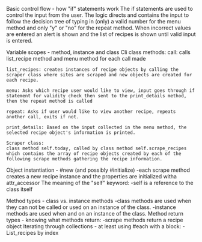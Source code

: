 Basic control flow - how "if" statements work
	The if statements are used to control the input from the user.  The logic directs and contains the input to follow the decision tree of typing in (only) a valid number for the menu method and only "y" or "no" for the repeat method. When incorrect values are entered an alert is shown and the list of recipes is shown until valid input is entered.

Variable scopes - method, instance and class
	Cli class methods:
	call: calls list_recipe method and menu method for each call made

	list_recipes: creates instances of recipe objects by calling the scraper class where sites are scraped and new objects are created for each recipe.

	menu: Asks which recipe user would like to view, input goes through if statement for validity check then sent to the print_details method, then the repeat method is called

	repeat: Asks if user would like to view another recipe, repeats another call, exits if not. 

	print_details: Based on the input collected in the menu method, the selected recipe object's information is printed.

	Scraper class:
	class method self.today, called by class method self.scrape_recipes which contains the array of recipe objects created by each of the following scrape methods gathering the recipe information.

Object instantiation - #new (and possibly #initialize)
	-each scrape method creates a new recipe instance and the properties are initialized witha attr_accessor 
The meaning of the "self" keyword:
	-self is a reference to the class itself

Method types - class vs. instance methods
	-class methods are used when they can not be called or used on an instance of the class.
	-instance methods are used when and on an instance of the class.
Method return types - knowing what methods return:
	-scrape methods return a recipe object 
Iterating through collections - at least using #each with a block:
	-List_recipes by index